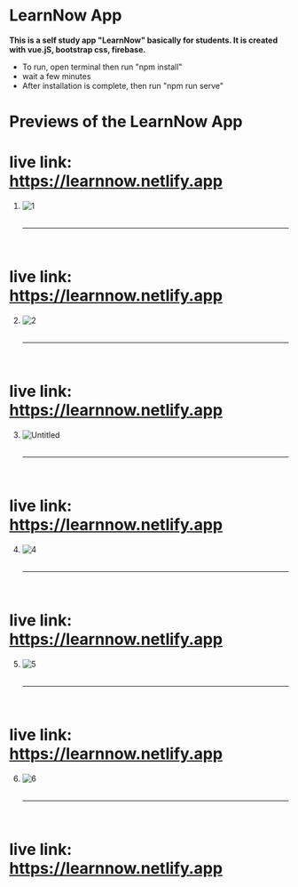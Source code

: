 # LearnNow App

**This is a self study app "LearnNow" basically for students. It is created with vue.jS, bootstrap css, firebase.**

* To run, open terminal then run "npm install"
* wait a few minutes
* After installation is complete, then run "npm run serve"

# Previews of the LearnNow App
# live link: https://learnnow.netlify.app
1. ![1](https://user-images.githubusercontent.com/58645797/95485341-0c111300-093e-11eb-8259-fe972d222e4f.png)<br><br><hr><br>
# live link: https://learnnow.netlify.app
2. ![2](https://user-images.githubusercontent.com/58645797/95485350-0f0c0380-093e-11eb-9acd-7d5dec7e37df.png)<br><br><hr><br>
# live link: https://learnnow.netlify.app
3. ![Untitled](https://user-images.githubusercontent.com/58645797/95485371-1501e480-093e-11eb-86e6-26dcf1932d9f.png)<br><br><hr><br>
# live link: https://learnnow.netlify.app
4. ![4](https://user-images.githubusercontent.com/58645797/95485355-103d3080-093e-11eb-953a-abe91f6484c9.png)<br><br><hr><br>
# live link: https://learnnow.netlify.app
5. ![5](https://user-images.githubusercontent.com/58645797/95485360-1206f400-093e-11eb-83de-50f3a1bc8a70.png)<br><br><hr><br>
# live link: https://learnnow.netlify.app
6. ![6](https://user-images.githubusercontent.com/58645797/95485366-13d0b780-093e-11eb-95b1-76f4d083be1e.png)<br><br><hr><br>

# live link: https://learnnow.netlify.app
